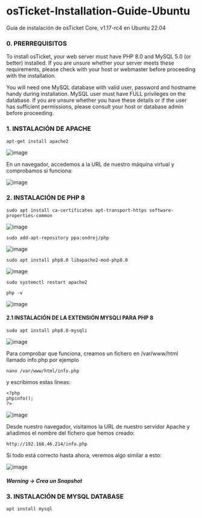 # osTicket-Installation-Guide-Ubuntu
Guía de instalación de osTicket Core, v1.17-rc4 en Ubuntu 22.04

### 0.  PRERREQUISITOS

To install osTicket, your web server must have PHP 8.0 and MySQL 5.0 (or better) installed. If you are unsure whether your server meets these requirements, please check with your host or webmaster before proceeding with the installation.

You will need one MySQL database with valid user, password and hostname handy during installation. MySQL user must have FULL privileges on the database. If you are unsure whether you have these details or if the user has sufficient permissions, please consult your host or database admin before proceeding.

### 1. INSTALACIÓN DE APACHE

```shell
apt-get install apache2
```

![image](https://user-images.githubusercontent.com/20743678/190367570-093d6ac2-c0b4-4a21-b824-cae5bb0f524e.png)

En un navegador, accedemos a la URL de nuestro máquina virtual y comprobamos si funciona:

![image](https://user-images.githubusercontent.com/20743678/190367841-1938c201-9728-45b7-85e6-ec12a9243a86.png)

### 2. INSTALACIÓN DE PHP 8

```shell
sudo apt install ca-certificates apt-transport-https software-properties-common
```

![image](https://user-images.githubusercontent.com/20743678/190368199-ff183676-8553-48b7-a5f1-d292dcc2c886.png)

```shell
sudo add-apt-repository ppa:ondrej/php
```

![image](https://user-images.githubusercontent.com/20743678/190368451-23265c03-e5ef-4f68-b0bf-31f9cd753b5d.png)


```shell
sudo apt install php8.0 libapache2-mod-php8.0
```

![image](https://user-images.githubusercontent.com/20743678/190368692-aac9c322-5e4f-49cc-8958-a81dd3dacc53.png)


```shell
sudo systemctl restart apache2
```

```shell
php -v
```

![image](https://user-images.githubusercontent.com/20743678/190368901-e0382902-a13d-4cd1-b787-579ea2a61183.png)

#### 2.1 INSTALACIÓN DE LA EXTENSIÓN MYSQLI PARA PHP 8

```shell
sudo apt install php8.0-mysqli 
```

![image](https://user-images.githubusercontent.com/20743678/190369709-a8a97c4f-1566-4406-b1f3-9002e1756e64.png)

Para comprobar que funciona, creamos un fichero en /var/www/html llamado info.php por ejemplo

```shell
nano /var/www/html/info.php
```

y escribimos estas líneas:

 ```shell
<?php
phpinfo();
?>
```

![image](https://user-images.githubusercontent.com/20743678/190370162-be39a198-143b-4dce-9141-5c5c39810069.png)

Desde nuestro navegador, visitamos la URL de nuestro servidor Apache y añadimos el nombre del fichero que hemos creado:

```shell
http://192.168.46.214/info.php
```

Si todo está correcto hasta ahora, veremos algo similar a esto:

![image](https://user-images.githubusercontent.com/20743678/190371854-5b08c8a9-bea8-4078-a629-b43c2156a28b.png)

##### Warning -> Crea un Snapshot

### 3. INSTALACIÓN DE MYSQL DATABASE

```shell
apt install mysql
```


